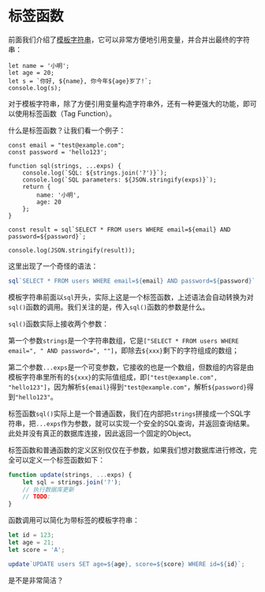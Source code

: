 # 标签函数

前面我们介绍了[模板字符串](../../quick-start/string/index.html)，它可以非常方便地引用变量，并合并出最终的字符串：

```x-javascript
let name = '小明';
let age = 20;
let s = `你好, ${name}, 你今年${age}岁了!`;
console.log(s);
```

对于模板字符串，除了方便引用变量构造字符串外，还有一种更强大的功能，即可以使用标签函数（Tag Function）。

什么是标签函数？让我们看一个例子：

```x-javascript
const email = "test@example.com";
const password = 'hello123';

function sql(strings, ...exps) {
    console.log(`SQL: ${strings.join('?')}`);
    console.log(`SQL parameters: ${JSON.stringify(exps)}`);
    return {
        name: '小明',
        age: 20
    };
}

const result = sql`SELECT * FROM users WHERE email=${email} AND password=${password}`;

console.log(JSON.stringify(result));
```

这里出现了一个奇怪的语法：

```javascript
sql`SELECT * FROM users WHERE email=${email} AND password=${password}`
```

模板字符串前面以`sql`开头，实际上这是一个标签函数，上述语法会自动转换为对`sql()`函数的调用。我们关注的是，传入`sql()`函数的参数是什么。

`sql()`函数实际上接收两个参数：

第一个参数`strings`是一个字符串数组，它是`["SELECT * FROM users WHERE email=", " AND password=", ""]`，即除去`${xxx}`剩下的字符组成的数组；

第二个参数`...exps`是一个可变参数，它接收的也是一个数组，但数组的内容是由模板字符串里所有的`${xxx}`的实际值组成，即`["test@example.com", "hello123"]`，因为解析`${email}`得到`"test@example.com"`，解析`${password}`得到`"hello123"`。

标签函数`sql()`实际上是一个普通函数，我们在内部把`strings`拼接成一个SQL字符串，把`...exps`作为参数，就可以实现一个安全的SQL查询，并返回查询结果。此处并没有真正的数据库连接，因此返回一个固定的Object。

标签函数和普通函数的定义区别仅仅在于参数，如果我们想对数据库进行修改，完全可以定义一个标签函数如下：

```javascript
function update(strings, ...exps) {
    let sql = strings.join('?');
    // 执行数据库更新
    // TODO:
}
```

函数调用可以简化为带标签的模板字符串：

```javascript
let id = 123;
let age = 21;
let score = 'A';

update`UPDATE users SET age=${age}, score=${score} WHERE id=${id}`;
```

是不是非常简洁？
